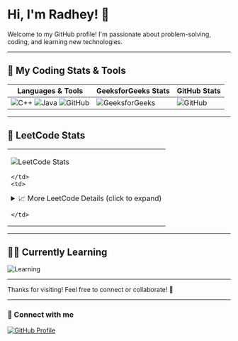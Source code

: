 # Hi, I'm Radhey! 👋

Welcome to my GitHub profile! I'm passionate about problem-solving, coding, and learning new technologies.

---

## 🚀 My Coding Stats & Tools

| **Languages & Tools**                                       | **GeeksforGeeks Stats**                                                                 | **GitHub Stats**                                                                                   |
|------------------------------------------------------------|-----------------------------------------------------------------------------------------|---------------------------------------------------------------------------------------------------|
| ![C++](https://img.shields.io/badge/Language-C++-00599C?style=flat-square&logo=c%2B%2B) ![Java](https://img.shields.io/badge/Language-Java-007396?style=flat-square&logo=java) ![GitHub](https://img.shields.io/badge/GitHub-100000?style=flat-square&logo=github&logoColor=white) | ![GeeksforGeeks](https://geeks-for-geeks-stats-api.vercel.app/?userName=radheyshayam2005) | ![GitHub](https://github-readme-stats.vercel.app/api?username=RADHE-SHYAM-03&show_icons=true&theme=radical) |

---

## 🚀 LeetCode Stats

<table>
  <tr>
    <td>

![LeetCode Stats](https://leetcard.jacoblin.cool/sham_dravid_03)

    </td>
    <td>

<details>
  <summary>📈 More LeetCode Details (click to expand)</summary>

  ### 🏆 Recent Activity  
  ![Recent Activity](https://leetcard.jacoblin.cool/sham_dravid_03?ext=activity)

  ### 🏁 Contest Rating History  
  ![Contest Rating History](https://leetcard.jacoblin.cool/sham_dravid_03?ext=contest)

  ### 📊 Weekly Activity Heatmap  
  ![Activity Heatmap](https://leetcard.jacoblin.cool/sham_dravid_03?ext=heatmap)

</details>

    </td>
  </tr>
</table>

---

## 👨‍💻 Currently Learning

![Learning](https://media.giphy.com/media/3o7aD4zA5wNVCxyE4Y/giphy.gif)

---

Thanks for visiting! Feel free to connect or collaborate! 🚀

---

### 🔗 Connect with me

[![GitHub Profile](https://img.shields.io/badge/GitHub-RADHE--SHYAM--03-181717?style=flat-square&logo=github&logoColor=white)](https://github.com/RADHE-SHYAM-03)
